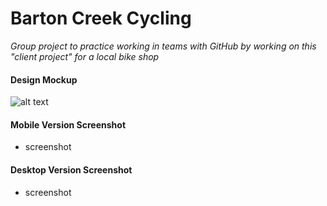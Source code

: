 # Barton Creek Cycling

*Group project to practice working in teams with GitHub by working on this "client project" for a local bike shop*

#### Design Mockup
![alt text](images/sc1.png "img 1")


#### Mobile Version Screenshot
- screenshot

#### Desktop Version Screenshot
- screenshot
